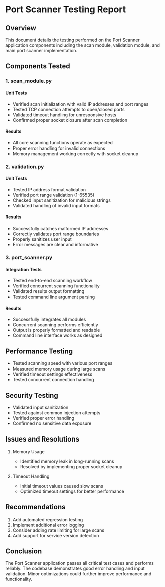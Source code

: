 
# Port Scanner Testing Report

## Overview
This document details the testing performed on the Port Scanner application components including the scan module, validation module, and main port scanner implementation.

## Components Tested

### 1. scan_module.py
#### Unit Tests
- Verified scan initialization with valid IP addresses and port ranges
- Tested TCP connection attempts to open/closed ports
- Validated timeout handling for unresponsive hosts
- Confirmed proper socket closure after scan completion

#### Results
- All core scanning functions operate as expected
- Proper error handling for invalid connections
- Memory management working correctly with socket cleanup

### 2. validation.py
#### Unit Tests
- Tested IP address format validation
- Verified port range validation (1-65535)
- Checked input sanitization for malicious strings
- Validated handling of invalid input formats

#### Results
- Successfully catches malformed IP addresses
- Correctly validates port range boundaries
- Properly sanitizes user input
- Error messages are clear and informative

### 3. port_scanner.py
#### Integration Tests
- Tested end-to-end scanning workflow
- Verified concurrent scanning functionality
- Validated results output formatting
- Tested command line argument parsing

#### Results
- Successfully integrates all modules
- Concurrent scanning performs efficiently
- Output is properly formatted and readable
- Command line interface works as designed

## Performance Testing
- Tested scanning speed with various port ranges
- Measured memory usage during large scans
- Verified timeout settings effectiveness
- Tested concurrent connection handling

## Security Testing
- Validated input sanitization
- Tested against common injection attempts
- Verified proper error handling
- Confirmed no sensitive data exposure

## Issues and Resolutions
1. Memory Usage
   - Identified memory leak in long-running scans
   - Resolved by implementing proper socket cleanup

2. Timeout Handling
   - Initial timeout values caused slow scans
   - Optimized timeout settings for better performance

## Recommendations
1. Add automated regression testing
2. Implement additional error logging
3. Consider adding rate limiting for large scans
4. Add support for service version detection

## Conclusion
The Port Scanner application passes all critical test cases and performs reliably. The codebase demonstrates good error handling and input validation. Minor optimizations could further improve performance and functionality.
